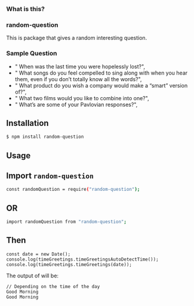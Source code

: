 ### What is this?

### random-question

This is package that gives a random interesting question.

### Sample Question

- " When was the last time you were hopelessly lost?",
- " What songs do you feel compelled to sing along with when you hear them, even if you don’t totally know all the words?",
- " What product do you wish a company would make a “smart” version of?",
- " What two films would you like to combine into one?",
- " What’s are some of your Pavlovian responses?",

## Installation

```sh
$ npm install random-question
```

## Usage

## Import `random-question`

```sh
const randomQuestion = require("random-question");
```

## OR

```sh
import randomQuestion from "random-question";
```

## Then

```
const date = new Date();
console.log(timeGreetings.timeGreetingsAutoDetectTime());
console.log(timeGreetings.timeGreetings(date));
```

The output of will be:

```
// Depending on the time of the day
Good Morning
Good Morning
```

